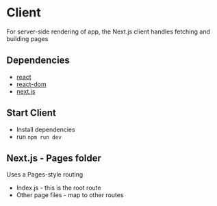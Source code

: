 # Client

For server-side rendering of app, the Next.js client handles fetching and building pages

## Dependencies

- [react](https://www.npmjs.com/package/react)
- [react-dom](https://www.npmjs.com/package/react-dom)
- [next.js](https://www.npmjs.com/package/next)

## Start Client
- Install dependencies
- run `npm run dev`

## Next.js - Pages folder

Uses a Pages-style routing

- Index.js - this is the root route
- Other page files - map to other routes
